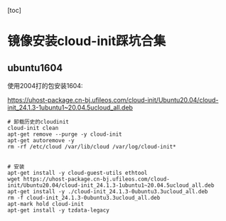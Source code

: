 [toc]

# 镜像安装cloud-init踩坑合集

## ubuntu1604

使用2004打的包安装1604:

https://uhost-package.cn-bj.ufileos.com/cloud-init/Ubuntu20.04/cloud-init_24.1.3-1ubuntu1~20.04.5ucloud_all.deb

```
# 卸载历史的cloudinit
cloud-init clean
apt-get remove --purge -y cloud-init
apt-get autoremove -y
rm -rf /etc/cloud /var/lib/cloud /var/log/cloud-init*


# 安装
apt-get install -y cloud-guest-utils ethtool 
wget https://uhost-package.cn-bj.ufileos.com/cloud-init/Ubuntu20.04/cloud-init_24.1.3-1ubuntu1~20.04.5ucloud_all.deb
apt-get install -y ./cloud-init_24.1.3-0ubuntu3.3ucloud_all.deb
rm -f cloud-init_24.1.3-0ubuntu3.3ucloud_all.deb
apt-mark hold cloud-init
apt-get install -y tzdata-legacy
```



